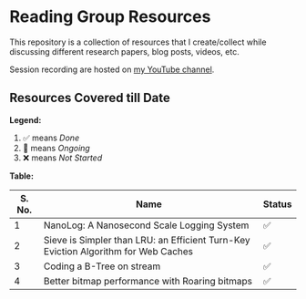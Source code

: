 # Reading Group Resources

This repository is a collection of resources that I create/collect while discussing different research papers, blog posts, videos, etc.

Session recording are hosted on [my YouTube channel](https://www.youtube.com/@Elixir_Exchange/videos).

## Resources Covered till Date

**Legend:**

1. ✅ means _Done_
1. 🔄 means _Ongoing_
1. ❌ means _Not Started_

**Table:**

S. No. | Name | Status
---------|----------|---------
 1 | NanoLog: A Nanosecond Scale Logging System | ✅
 2 | Sieve is Simpler than LRU: an Efficient Turn-Key Eviction Algorithm for Web Caches | ✅
 3 | Coding a B-Tree on stream | ✅
 4 | Better bitmap performance with Roaring bitmaps | ✅
